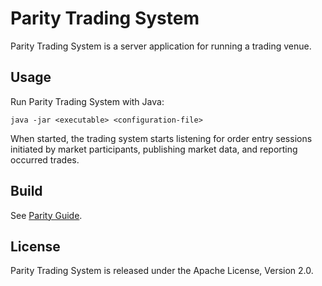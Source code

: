 Parity Trading System
=====================

Parity Trading System is a server application for running a trading venue.


Usage
-----

Run Parity Trading System with Java:

    java -jar <executable> <configuration-file>

When started, the trading system starts listening for order entry sessions
initiated by market participants, publishing market data, and reporting
occurred trades.


Build
-----

See [Parity Guide][].

  [Parity Guide]: https://github.com/paritytrading/documentation


License
-------

Parity Trading System is released under the Apache License, Version 2.0.
